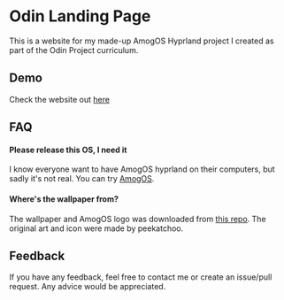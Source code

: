 
# Odin Landing Page

This is a website for my made-up AmogOS Hyprland project I created as part of the Odin Project curriculum.


## Demo

Check the website out [here](https://piterdev.github.io/odin-landing-page)


## FAQ

#### Please release this OS, I need it

I know everyone want to have AmogOS hyprland on their computers, but sadly it's not real. You can try [AmogOS](https://github.com/Amog-OS/AmogOS).

#### Where's the wallpaper from?

The wallpaper and AmogOS logo was downloaded from [this repo](https://github.com/Amog-OS/AmogOS-Wallpapers). The original art and icon were made by peekatchoo.


## Feedback

If you have any feedback, feel free to contact me or create an issue/pull request. Any advice would be appreciated.

